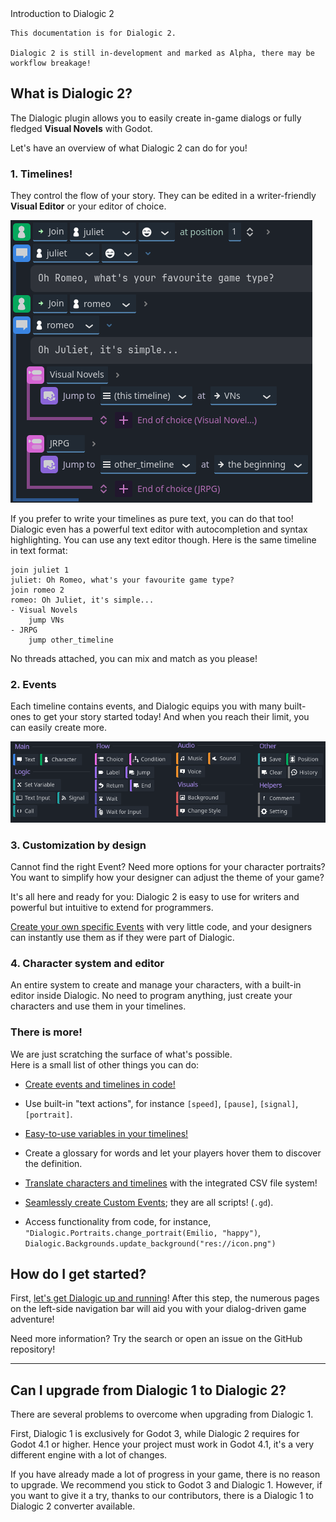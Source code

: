 <div class="header-banner dawn">
     <div class="header-label dawn">Introduction to Dialogic 2</div>
</div>

```admonish
This documentation is for Dialogic 2.

Dialogic 2 is still in-development and marked as Alpha, there may be workflow breakage!
```

## What is Dialogic 2?

The Dialogic plugin allows you to easily create in-game dialogs or fully fledged **Visual Novels** with Godot.

Let's have an overview of what Dialogic 2 can do for you!

### 1. Timelines!

They control the flow of your story. They can be edited in a writer-friendly **Visual Editor** or your editor of choice.

![Dialogic 2: Timeline in Viusal Mode](media/introduction/visual_timeline.png)

If you prefer to write your timelines as pure text, you can do that too! Dialogic even has a powerful text editor with autocompletion and syntax highlighting. You can use any text editor though. Here is the same timeline in text format:

```dtl
join juliet 1
juliet: Oh Romeo, what's your favourite game type?
join romeo 2
romeo: Oh Juliet, it's simple...
- Visual Novels
    jump VNs
- JRPG
    jump other_timeline
```

No threads attached, you can mix and match as you please! 

### 2. Events

Each timeline contains events, and Dialogic equips you with many built-ones to get your story started today! And when you reach their limit, you can easily create more.

![Dialogic 2: Built-In Timeline Events](media/introduction/events.png)

### 3. Customization by design

Cannot find the right Event? Need more options for your character portraits? You want to simplify how your designer can adjust the theme of your game?

It's all here and ready for you: Dialogic 2 is easy to use for writers and powerful but intuitive to extend for programmers.

[Create your own specific Events](creating-extensions.md) with very little code, and your designers can instantly use them as if they were part of Dialogic.

### 4. Character system and editor

An entire system to create and manage your characters, with a built-in editor inside Dialogic.
No need to program anything, just create your characters and use them in your timelines.

### There is more!

We are just scratching the surface of what's possible.\
Here is a small list of other things you can do:

- [Create events and timelines in code!](creating-timelines-in-code)

- Use built-in "text actions", for instance `[speed]`, `[pause]`, `[signal]`, `[portrait]`.

- [Easy-to-use variables in your timelines!](variables.md)

- Create a glossary for words and let your players hover them to discover the definition.

- [Translate characters and timelines](translation.md) with the integrated CSV file system!

- [Seamlessly create Custom Events](creating-extensions.md); they are all scripts! (`.gd`).

- Access functionality from code, for instance, `"Dialogic.Portraits.change_portrait(Emilio, "happy")`, `Dialogic.Backgrounds.update_background("res://icon.png")`

## How do I get started?

First, [let's get Dialogic up and running](getting-started)! After this step, the numerous pages on the left-side navigation bar will aid you with your dialog-driven game adventure!

Need more information? Try the search or open an issue on the GitHub repository!

---

## Can I upgrade from Dialogic 1 to Dialogic 2?

There are several problems to overcome when upgrading from Dialogic 1.

First, Dialogic 1 is exclusively for Godot 3, while Dialogic 2 requires for Godot 4.1 or higher.
Hence your project must work in Godot 4.1, it's a very different engine with a lot of changes.

If you have already made a lot of progress in your game, there is no reason to upgrade. We recommend you stick to Godot 3 and Dialogic 1.
However, if you want to give it a try, thanks to our contributors, there is a Dialogic 1 to Dialogic 2 converter available.
